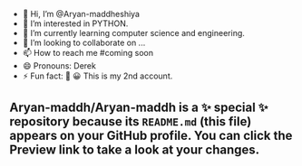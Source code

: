 - 👋 Hi, I’m @Aryan-maddheshiya
- 👀 I’m interested in PYTHON.
- 🌱 I’m currently learning computer science and engineering.
- 💞️ I’m looking to collaborate on ...
- 📫 How to reach me #coming soon
- 😄 Pronouns: Derek 
- ⚡ Fun fact: 🌟 😀 This is my 2nd account.
  
Aryan-maddh/Aryan-maddh is a ✨ special ✨ repository because its `README.md` (this file) appears on your GitHub profile.
You can click the Preview link to take a look at your changes.
-
